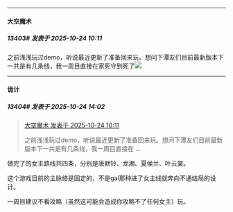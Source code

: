 ﻿
*****

####  大空魔术  
##### 13403#       发表于 2025-10-24 10:11

之前浅浅玩过demo，听说最近更新了准备回来玩。想问下潭友们目前最新版本下一共是有几条线，我一周目直接在家死守到死了<img src="https://static.stage1st.com/image/smiley/face2017/097.png" referrerpolicy="no-referrer">


*****

####  诡计  
##### 13404#       发表于 2025-10-24 14:02

<blockquote><a href="httphttps://stage1st.com/2b/forum.php?mod=redirect&amp;goto=findpost&amp;pid=68618003&amp;ptid=2181530" target="_blank">大空魔术 发表于 2025-10-24 10:11</a>

之前浅浅玩过demo，听说最近更新了准备回来玩。想问下潭友们目前最新版本下一共是有几条线，我一周目直接在 ...</blockquote>
做完了的女主路线共四条，分别是唐默铃、龙湘、夏侯兰、叶云裳。

这个游戏目前的主脉络是固定的，不是gal那种进了女主线就奔向不通结局的设计。

一周目建议不看攻略（虽然这可能会造成你攻略不了任何女主）玩。

